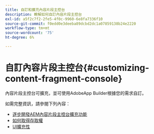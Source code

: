 ```yaml
---
title: 自訂和擴充內容片段主控台
description: 瞭解如何自訂內容片段主控台
exl-id: a5f2c7f2-2fe5-4f0c-9960-6e8fa7336f10
source-git-commit: f0edd0e3deeba89dcbd2dc1a07859138b24e2220
workflow-type: tm+mt
source-wordcount: '75'
ht-degree: 6%

---
```


# 自訂內容片段主控台{#customizing-content-fragment-console}

內容片段主控台可擴充，並可使用AdobeApp Builder根據您的需求自訂。

如需完整資訊，請參閱下列內容：

* [逐步開發AEM內容片段主控台擴充功能](https://developer.adobe.com/uix/docs/services/aem-cf-console-admin/extension-development/#about-application)
* [如何取得存取權](https://developer.adobe.com/uix/docs/overview/get-access/)
* [UI擴充性](https://developer.adobe.com/uix/docs/)
